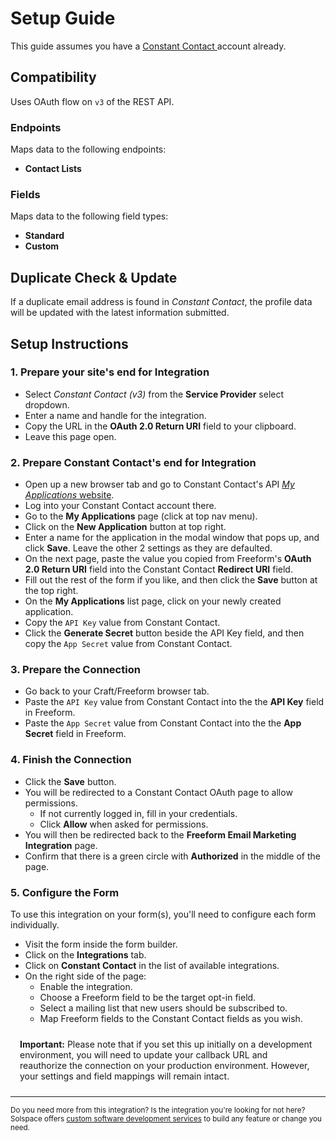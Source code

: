 # Setup Guide

This guide assumes you have a [Constant Contact ](https://www.constantcontact.com) account already.

## Compatibility

Uses OAuth flow on `v3` of the REST API.

### Endpoints
Maps data to the following endpoints:

- **Contact Lists**

### Fields
Maps data to the following field types:

- **Standard**
- **Custom**

## Duplicate Check & Update

If a duplicate email address is found in _Constant Contact_, the profile data will be updated with the latest information submitted.

## Setup Instructions

### 1. Prepare your site's end for Integration

- Select *Constant Contact (v3)* from the **Service Provider** select dropdown.
- Enter a name and handle for the integration.
- Copy the URL in the **OAuth 2.0 Return URI** field to your clipboard.
- Leave this page open.

### 2. Prepare Constant Contact's end for Integration

- Open up a new browser tab and go to Constant Contact's API [*My Applications* website](https://app.constantcontact.com/pages/dma/portal/).
- Log into your Constant Contact account there.
- Go to the **My Applications** page (click at top nav menu).
- Click on the **New Application** button at top right.
- Enter a name for the application in the modal window that pops up, and click **Save**. Leave the other 2 settings as they are defaulted.
- On the next page, paste the value you copied from Freeform's **OAuth 2.0 Return URI** field into the Constant Contact **Redirect URI** field.
- Fill out the rest of the form if you like, and then click the **Save** button at the top right.
- On the **My Applications** list page, click on your newly created application.
- Copy the `API Key` value from Constant Contact.
- Click the **Generate Secret** button beside the API Key field, and then copy the `App Secret` value from Constant Contact.

### 3. Prepare the Connection

- Go back to your Craft/Freeform browser tab.
- Paste the `API Key` value from Constant Contact into the the **API Key** field in Freeform.
- Paste the `App Secret` value from Constant Contact into the the **App Secret** field in Freeform.

### 4. Finish the Connection

- Click the **Save** button.
- You will be redirected to a Constant Contact OAuth page to allow permissions.
    - If not currently logged in, fill in your credentials.
    - Click **Allow** when asked for permissions.
- You will then be redirected back to the **Freeform Email Marketing Integration** page.
- Confirm that there is a green circle with **Authorized** in the middle of the page.

### 5. Configure the Form

To use this integration on your form(s), you'll need to configure each form individually.

- Visit the form inside the form builder.
- Click on the **Integrations** tab.
- Click on **Constant Contact** in the list of available integrations.
- On the right side of the page:
    - Enable the integration.
    - Choose a Freeform field to be the target opt-in field.
    - Select a mailing list that new users should be subscribed to.
    - Map Freeform fields to the Constant Contact fields as you wish.

<span class="note warning"><b>Important:</b> Please note that if you set this up initially on a development environment, you will need to update your callback URL and reauthorize the connection on your production environment. However, your settings and field mappings will remain intact.</span>

---

<small>Do you need more from this integration? Is the integration you're looking for not here? Solspace offers [custom software development services](https://docs.solspace.com/support/premium/) to build any feature or change you need.</small>

<style type="text/css">ol{list-style-type:upper-alpha;padding-left:20px!important}ol>li{font-weight:600}ol>li>ul>li{font-weight:400}.warning {display:block;padding:10px 15px;border:1px solid var(--warning-color);border-radius:5px;}</style>